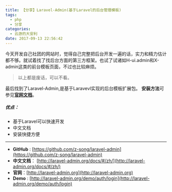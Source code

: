 ```yaml
---
title: 【分享】Laravel-Admin(基于Laravel的后台管理模板)
tags:
  - php
  - 分享
categories:
  - 云游的大安利
date: 2017-09-13 22:56:42
---
```


今天开发自己社团的网站时，觉得自己完整把后台开发一遍的话，实力和精力估计都不够。就试着找了找后台方面的第三方框架。也试了试诸如H-ui.admin和X-admin这类的前台模板页面，不过也比较麻烦。

<!-- more -->
> 以上都是废话，可以不看。

最后找到了Laravel-Admin,是基于Laravevl实现的后台模板扩展包。
**安装方法**可参见[**官网文档**](http://laravel-admin.org/docs/#/zh/)。

##### **优点：**

*   基于Laravel可以快速开发
*   中文文档
*   安装快捷方便

* * *

*   **GitHub** : [https://github.com/z-song/laravel-admin](https://github.com/z-song/laravel-admin)
*   **中文文档**： [http://laravel-admin.org/docs/#/zh/](http://laravel-admin.org/docs/#/zh/)
*   **官网**：[http://laravel-admin.org](http://laravel-admin.org)
*   **Demo** : [http://laravel-admin.org/demo/auth/login](http://laravel-admin.org/demo/auth/login)